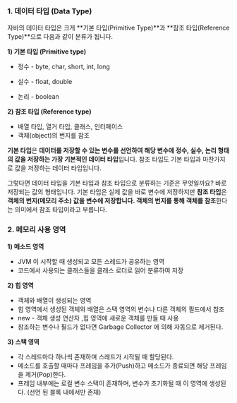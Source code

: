 ### 1. 데이터 타입 (Data Type)



자바의 데이터 타입은 크게 **기본 타입(Primitive Type)**과 **참조 타입(Reference Type)**으로 다음과 같이 분류가 됩니다.

**1) 기본 타입 (Primitive type)**

- 정수 - byte, char, short, int,  long

- 실수 - float, double

- 논리 - boolean


**2) 참조 타입 (Reference type)**

- 배열 타입, 열거 타입, 클래스, 인터페이스
- 객체(object)의 번지를 참조

**기본 타입**은 **데이터를 저장할 수 있는 변수를 선언하여 해당 변수에 정수, 실수, 논리 형태의 값을 저장하는 가장 기본적인 데이터 타입**입니다. 참조 타입도 기본 타입과 마찬가지로 값을 저장하는 데이터 타입입니다. 

그렇다면 데이터 타입을 기본 타입과 참조 타입으로 분류하는 기준은 무엇일까요? 바로 저장되는 값의 형태입니다. 기본 타입은 실제 값을 바로 변수에 저장하지만 **참조 타입**은 **객체의 번지(메모리 주소) 값을 변수에 저장합니다. 객체의 번지를 통해 객체를 참조**한다는 의미에서 참조 타입이라고 부릅니다.





### 2. 메모리 사용 영역

**1) 메소드 영역** 

-  JVM 이 시작할 때 생성되고 모든 스레드가 공유하는 영역
- 코드에서 사용되는 클래스들을 클래스 로더로 읽어 분류하여 저장



**2) 힙 영역**

- 객체와 배열이 생성되는 영역
- 힙 영역에서 생성된 객체와 배열은 스택 영역의 변수나 다른 객체의 필드에서 참조
- new - 객체 생성 연산자 ,힙 영역에 새로운 객체를 만들 때 사용
- 참조하는 변수나 필드가 없다면 Garbage Collector 에 의해 자동으로 제거된다.



**3) 스택 영역**

- 각 스레드마다 하나씩 존재하며 스레드가 시작될 때 할당된다.
- 메소드를 호출할 때마다 프레임을 추가(Push)하고 메소드가 종료되면 해당 프레임을 제거(Pop)한다.
- 프레임 내부에는 로컬 변수 스택이 존재하며, 변수가 초기화될 때 이 영역에 생성된다. (선언 된 블록 내에서만 존재)